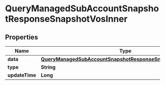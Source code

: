 

# QueryManagedSubAccountSnapshotResponseSnapshotVosInner


## Properties

| Name | Type | Description | Notes |
|------------ | ------------- | ------------- | -------------|
|**data** | [**QueryManagedSubAccountSnapshotResponseSnapshotVosInnerData**](QueryManagedSubAccountSnapshotResponseSnapshotVosInnerData.md) |  |  [optional] |
|**type** | **String** |  |  [optional] |
|**updateTime** | **Long** |  |  [optional] |



